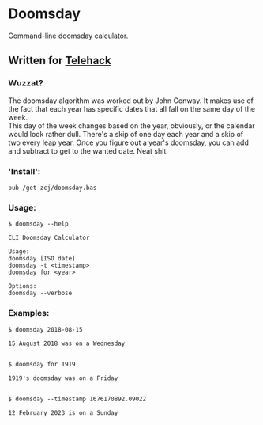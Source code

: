 # Doomsday
Command-line doomsday calculator.  

## Written for [Telehack](https://telehack.com)

### Wuzzat? 

The doomsday algorithm was worked out by John Conway.  It makes use of the fact
that each year has specific dates that all fall on the same day of the week.  
This day of the week changes based on the year, obviously, or the calendar
would look rather dull.  There's a skip of one day each year and a skip of two
every leap year.  Once you figure out a year's doomsday, you can add and
subtract to get to the wanted date.  Neat shit.   

### 'Install':

`pub /get zcj/doomsday.bas`

### Usage:
```
$ doomsday --help

CLI Doomsday Calculator

Usage:
doomsday [ISO date]
doomsday -t <timestamp>
doomsday for <year>

Options:
doomsday --verbose
```

### Examples:
```
$ doomsday 2018-08-15

15 August 2018 was on a Wednesday


$ doomsday for 1919

1919's doomsday was on a Friday


$ doomsday --timestamp 1676170892.09022

12 February 2023 is on a Sunday
```
